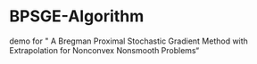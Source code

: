 # BPSGE-Algorithm
demo for " A Bregman Proximal Stochastic Gradient Method with Extrapolation for Nonconvex Nonsmooth Problems“

